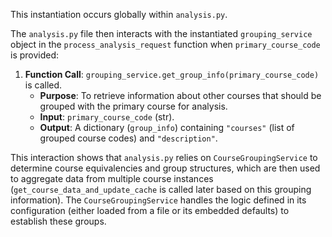 This instantiation occurs globally within `analysis.py`.

The `analysis.py` file then interacts with the instantiated `grouping_service` object in the `process_analysis_request` function when `primary_course_code` is provided:

1.  **Function Call**: `grouping_service.get_group_info(primary_course_code)` is called.
    *   **Purpose**: To retrieve information about other courses that should be grouped with the primary course for analysis.
    *   **Input**: `primary_course_code` (str).
    *   **Output**: A dictionary (`group_info`) containing `"courses"` (list of grouped course codes) and `"description"`.

This interaction shows that `analysis.py` relies on `CourseGroupingService` to determine course equivalencies and group structures, which are then used to aggregate data from multiple course instances (`get_course_data_and_update_cache` is called later based on this grouping information). The `CourseGroupingService` handles the logic defined in its configuration (either loaded from a file or its embedded defaults) to establish these groups.